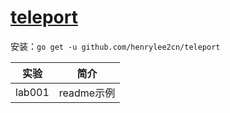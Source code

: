# [teleport](https://github.com/henrylee2cn/teleport)
安装：`go get -u github.com/henrylee2cn/teleport`

|实验|简介|
|---|---|
|lab001|readme示例|